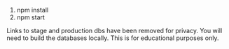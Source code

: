 1. npm install
2. npm start

Links to stage and production dbs have been removed for privacy. You will need to build the databases locally.
This is for educational purposes only.
